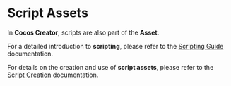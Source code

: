# Script Assets

In __Cocos Creator__, scripts are also part of the __Asset__.

For a detailed introduction to __scripting__, please refer to the [Scripting Guide](../scripting/index.md) documentation.

For details on the creation and use of __script assets__, please refer to the [Script Creation](../scripting/setup.md) documentation.

